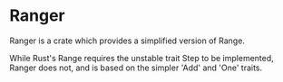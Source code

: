 # Ranger
Ranger is a crate which provides a simplified version of Range.

While Rust's Range requires the unstable trait Step to be implemented, Ranger does not, and is
based on the simpler 'Add' and 'One' traits.
